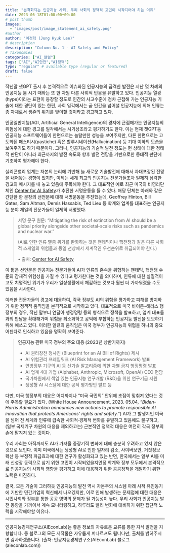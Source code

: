 ```yaml
---
title: "본격화되는 인공지능 사회, 우리 사회의 정책적 고민이 시작되어야 하는 이유"
date: 2023-06-18T01:00:00+09:00
# post thumb
images:
  - "images/post/image_statement_ai_safety.png"
#author
author: "이정혁 (Jung Hyuk Lee)"
# description
description: "Column No. 1 - AI Safety and Policy"
# Taxonomies
categories: ["AI_칼럼"]
tags: ["AI","AI안전","AI정책"]
type: "regular" # available type (regular or featured)
draft: false
---
```


작년말 챗GPT 출시 후 본격적으로 이슈화된 인공지능의 급격한 발전은 지난 몇 차례의 인공지능 붐 시기 때와는 또 한 차원 다른 사회적 반응을 유발하고 있다.  인공지능 열광(hype)이라는 표현이 등장할 정도로 인간의 사고수준에 점차 근접해 가는 인공지능 기술에 대한 경탄이 있는 한편, 사회 일각에서는 곧 인간을 넘어설 인공지능에 의해 인류는 종 자체로서 생존의 위기를 맞이할 것이라고 경고하고 있다.

인공일반지능(AGI, Artificial General Intelligence)의 경지에 근접해가는 인공지능의 위험성에 대한 경고를 일각에서는 시기상조라고 평가하기도 한다. 이는 현재 챗GPT등  인공지능 소프트웨어들이 한편으로는 놀랄만한 성능을 보여주지만, 다른 한편으로는 고도화된 패스티시(pastiche) 혹은 할루시네이션(Hallucination) 등 기대 이하의 모습을 보여주기도 하기 때문이다. 그러나, 인공지능의 기술적 발전 정도는 현 상태에 대한 정태적 판단이 아니라 최근까지의 발전 속도와 향후 발전 전망을 기반으로한 동태적 판단에 기초하여 평가해야 한다.

실리콘밸리 업계는 자본의 논리에 기반해 늘 새로운 기술발전에 대해서 과대포장된 전망을 내어놓는 경향이 있지만, 이제는 세계 최고의 인공지능 전문가들조차 일제히 심각한 경고의 메시지를 내 놓고 있음에 주목해야 한다. 그 대표적인 예로 최근 미국의 비영리단체인 [Center for AI Safety](https://www.safe.ai/)가 추진한 서명운동을 들 수 있다. 해당 단체는 아래와 같은 간단한 한 문장의 선언문에 대해 서명운동을 추진했는데, Geoffrey Hinton, Bill Gates, Sam Altman, Demis Hassabis, Ted Lieu 등 학계와 업계를 대표하는 인공지능 분야 제일의 전문가들이 일제히 서명했다.

> 서명 문구 원문: “Mitigating the risk of extinction from AI should be a global priority alongside other societal-scale risks such as pandemics and nuclear war.”
>
> (AI로 인한 인류 멸종 위기를 완화하는 것은 팬데믹이나 핵전쟁과 같은 다른 사회적 스케일의 위험들과 동일 선상에서 세계적인 우선순위로 취급되어야 한다.)
>
> • 출처: [Center for AI Safety](https://www.safe.ai/statement-on-ai-risk)

이 짧은 선언문은 인공지능 전문가들이 AI가 인류의 존속을 위협하는 팬데믹, 핵전쟁 수준의 잠재적 위험성을 가질 수 있다고 평가한다는 것을 의미하며, 인류에 대한 실질적이고도 치명적인 위기가 우리가 일상생활에서 체감하는 것보다 훨씬 더 가까워졌을 수도 있음을  시사한다.

이러한 전문가들의 경고에 대응하여, 각국 정부도 AI의 위험을 평가하고 피해를 방지하기 위한 정책적 움직임을 본격적으로 시작하고 있다. 대표적으로 미국 바이든-해리스 행정부의 경우, 작년 말부터  연달아 행정명령 등의 형식으로 정책을 발표하고, 업계 대표들과의 만남을 확대해가며 위험을 최소화하고 공익에 부합하는 인공지능 발전을 도모하기 위해 애쓰고 있다.  이러한 일련의 움직임은 미국 정부가 인공지능의 위협을 하나의 중요 어젠다로 인식하고 있음을 명확히 보여준다.

> **인공지능 관련 미국 정부의 주요 대응 (2023년 상반기까지)**
>
> - AI 권리장전 청사진 (Blueprint for an AI Bill of Rights) 제시
> - AI 위험관리 프레임워크 (AI Risk Management Framework) 발표
> - 연방정부 기구의 AI 등 신기술 알고리즘에 의한 차별 금지 행정명령 발표
> - AI 업계 4대 기업 (Alphabet, Anthropic, Microsoft, OpenAI) CEO 면담
> - 국가차원에서 책임 있는 인공지능 연구개발 (R&D)을 위한 연구기금 지원
> - 생성형 AI 시스템에 대한 공적 평가방안 발표 등  

다만, 미국 행정부의 대응은 어디까지나 “미국 국민의” 안위에 초점이 맞춰져 있다는 것에 주목할 필요가 있다. (White House Announcement, 2023. 05.04, *“Biden-Harris Administration announces new actions to promote responsible AI innovation that protects Americans’ rights and safety.”*) AI가 그 발생지인 미국을 넘어 전 세계와 인류에 급속한 사회적∙경제적 변화를 유발하고 있음에도 불구하고, (일부 국제기구 차원의 대응을 제외하고는) 근본적인 정책적 대응은 여전히 각국 정부의 손에 맡겨져 있는 것이다.

우리 사회는 아직까지도 AI가 가져올 중장기적 변화에 대해 충분히 우려하고 있지 않은 것으로 보인다. 이미 미국에서는 생성형 AI로 인한 일자리 감소, 사이버보안, 거짓정보 확산 등 부정적 파급효과에 대한 연구가 활성화되고 있는 반면, 한국에서는 일부 AI를 미래 신성장 동력으로 삼기 위한 고민이 시작되었을지언정 학계와 정부 모두에서 본격적으로 인공지능의 사회적 영향을 평가하고 이에 대응하기 위한 공공정책을 개발하기 위한 노력은 미진하다.

결국, 모든 기술이 그러하듯 인공지능의 발전 역시 자본주의 시스템 아래 사적 유인동기에 기반한 민간기업의 혁신에서 나오겠지만, 이로 인해 발생하는 문제점에 대한 대응은 시민사회와 정부를 통한 공공 영역의 문제가 될 가능성이 높다. 우리 사회가 인공지능 발전 동향을 가까이서 계속 모니터링하고, 하루라도 빨리 변화에 대비하기 위한 집단적 노력을 시작해야할 이유다.

<hr>

인공지능경제연구소(AIEconLab)는 좋은 정보의 자유로운 교류를 통한 지식 발전을 지향합니다. 동 블로그의 모든 저작물은 자유롭게 퍼나르셔도 됩니다만, 출처를 밝혀주시면 감사하겠습니다. 
(출처: 인공지능경제연구소(AIEconLab) 블로그(aieconlab.com))
